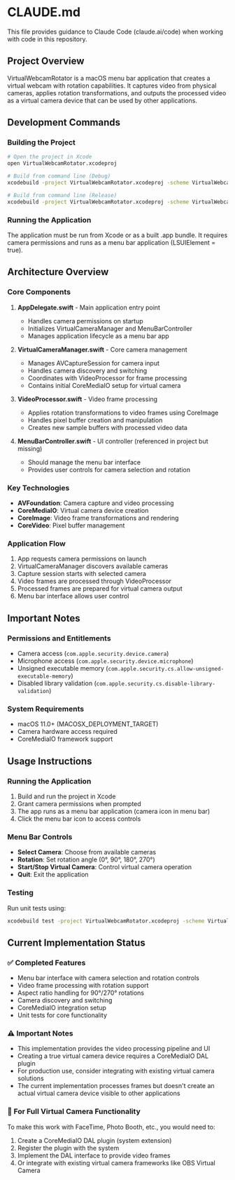 # CLAUDE.md

This file provides guidance to Claude Code (claude.ai/code) when working with code in this repository.

## Project Overview

VirtualWebcamRotator is a macOS menu bar application that creates a virtual webcam with rotation capabilities. It captures video from physical cameras, applies rotation transformations, and outputs the processed video as a virtual camera device that can be used by other applications.

## Development Commands

### Building the Project
```bash
# Open the project in Xcode
open VirtualWebcamRotator.xcodeproj

# Build from command line (Debug)
xcodebuild -project VirtualWebcamRotator.xcodeproj -scheme VirtualWebcamRotator -configuration Debug

# Build from command line (Release)
xcodebuild -project VirtualWebcamRotator.xcodeproj -scheme VirtualWebcamRotator -configuration Release
```

### Running the Application
The application must be run from Xcode or as a built .app bundle. It requires camera permissions and runs as a menu bar application (LSUIElement = true).

## Architecture Overview

### Core Components

1. **AppDelegate.swift** - Main application entry point
   - Handles camera permissions on startup
   - Initializes VirtualCameraManager and MenuBarController
   - Manages application lifecycle as a menu bar app

2. **VirtualCameraManager.swift** - Core camera management
   - Manages AVCaptureSession for camera input
   - Handles camera discovery and switching
   - Coordinates with VideoProcessor for frame processing
   - Contains initial CoreMediaIO setup for virtual camera

3. **VideoProcessor.swift** - Video frame processing
   - Applies rotation transformations to video frames using CoreImage
   - Handles pixel buffer creation and manipulation
   - Creates new sample buffers with processed video data

4. **MenuBarController.swift** - UI controller (referenced in project but missing)
   - Should manage the menu bar interface
   - Provides user controls for camera selection and rotation

### Key Technologies
- **AVFoundation**: Camera capture and video processing
- **CoreMediaIO**: Virtual camera device creation
- **CoreImage**: Video frame transformations and rendering
- **CoreVideo**: Pixel buffer management

### Application Flow
1. App requests camera permissions on launch
2. VirtualCameraManager discovers available cameras
3. Capture session starts with selected camera
4. Video frames are processed through VideoProcessor
5. Processed frames are prepared for virtual camera output
6. Menu bar interface allows user control

## Important Notes

### Permissions and Entitlements
- Camera access (`com.apple.security.device.camera`)
- Microphone access (`com.apple.security.device.microphone`) 
- Unsigned executable memory (`com.apple.security.cs.allow-unsigned-executable-memory`)
- Disabled library validation (`com.apple.security.cs.disable-library-validation`)

### System Requirements
- macOS 11.0+ (MACOSX_DEPLOYMENT_TARGET)
- Camera hardware access required
- CoreMediaIO framework support

## Usage Instructions

### Running the Application
1. Build and run the project in Xcode
2. Grant camera permissions when prompted
3. The app runs as a menu bar application (camera icon in menu bar)
4. Click the menu bar icon to access controls

### Menu Bar Controls
- **Select Camera**: Choose from available cameras
- **Rotation**: Set rotation angle (0°, 90°, 180°, 270°)
- **Start/Stop Virtual Camera**: Control virtual camera operation
- **Quit**: Exit the application

### Testing
Run unit tests using:
```bash
xcodebuild test -project VirtualWebcamRotator.xcodeproj -scheme VirtualWebcamRotator
```

## Current Implementation Status

### ✅ Completed Features
- Menu bar interface with camera selection and rotation controls
- Video frame processing with rotation support
- Aspect ratio handling for 90°/270° rotations
- Camera discovery and switching
- CoreMediaIO integration setup
- Unit tests for core functionality

### ⚠️ Important Notes
- This implementation provides the video processing pipeline and UI
- Creating a true virtual camera device requires a CoreMediaIO DAL plugin
- For production use, consider integrating with existing virtual camera solutions
- The current implementation processes frames but doesn't create an actual virtual camera device visible to other applications

### 🔄 For Full Virtual Camera Functionality
To make this work with FaceTime, Photo Booth, etc., you would need to:
1. Create a CoreMediaIO DAL plugin (system extension)
2. Register the plugin with the system
3. Implement the DAL interface to provide video frames
4. Or integrate with existing virtual camera frameworks like OBS Virtual Camera